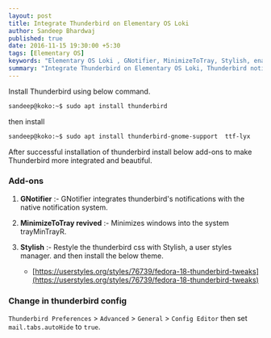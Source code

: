 ```yaml
---
layout: post
title: Integrate Thunderbird on Elementary OS Loki
author: Sandeep Bhardwaj
published: true
date: 2016-11-15 19:30:00 +5:30
tags: [Elementary OS]
keywords: "Elementary OS Loki , GNotifier, MinimizeToTray, Stylish, enabling auto-hide"
summary: "Integrate Thunderbird on Elementary OS Loki, Thunderbird notification with Elementary OS loki, GNotifier, Thunderbird theme for Elementary OS"
---
```


Install Thunderbird using below command.

``` bash
sandeep@koko:~$ sudo apt install thunderbird 
```

then install 

``` bash
sandeep@koko:~$ sudo apt install thunderbird-gnome-support  ttf-lyx
```

After successful installation of thunderbird install below add-ons to make Thunderbird more integrated and beautiful.

<h3>Add-ons</h3>

1. **GNotifier** :- GNotifier integrates thunderbird's notifications with the native notification system.

2. **MinimizeToTray revived** :- Minimizes windows into the system trayMinTrayR.

3. **Stylish** :- Restyle the thunderbird css with Stylish, a user styles manager. and then install the below theme.

	* [https://userstyles.org/styles/76739/fedora-18-thunderbird-tweaks](https://userstyles.org/styles/76739/fedora-18-thunderbird-tweaks)

<h3>Change in thunderbird config</h3>

<code>Thunderbird Preferences</code> > <code>Advanced</code> > <code>General</code> > <code>Config Editor</code>
then set <code>mail.tabs.autoHide</code> to <code>true</code>.


